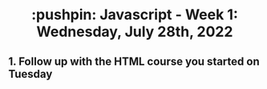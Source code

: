 <h1 align="center">:pushpin: Javascript - Week 1: Wednesday, July 28th, 2022</h1>

<h2>1. Follow up with the HTML course you started on Tuesday</h2>
